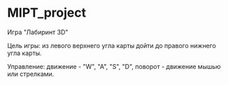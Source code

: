 # MIPT_project

Игра "Лабиринт 3D"

Цель игры: из левого верхнего угла карты дойти до правого нижнего угла карты.

Управление: движение - "W", "A", "S", "D", поворот - движение мышью или стрелками.
